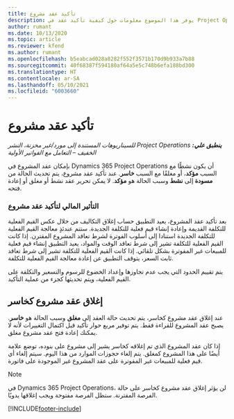 ```yaml
---
title: تأكيد عقد مشروع
description: يوفر هذا الموضوع معلومات حول كيفية تأكيد عقد في Project Operations.
author: rumant
ms.date: 10/13/2020
ms.topic: article
ms.reviewer: kfend
ms.author: rumant
ms.openlocfilehash: b5eabcad028a8282f552f3571b170d9b933a7b88
ms.sourcegitcommit: 40f68387f594180af64a5e5c748b6efa188bd300
ms.translationtype: HT
ms.contentlocale: ar-SA
ms.lasthandoff: 05/10/2021
ms.locfileid: "6003660"
---
```

# <a name="confirm-a-project-contract"></a>تأكيد عقد مشروع

_**ينطبق علي:** ‏‫Project Operations للسيناريوهات المستندة إلى مورد/غير مخزنة‬، ‏‫النشر الخفيف – التعامل مع الفواتير الأولية‬_

بإمكان عقد المشروع في Dynamics 365 Project Operations أن يكون نشطًا مع السبب **مؤكد**، أو مغلقًا مع السبب **خاسر**. عند تأكيد عقد مشروع، يتم تحديث الحالة من **مسودة** إلى **نشط** وسبب الحالة هو **مؤكد**. لا يمكن تحرير عقد نشط أو مغلق أو إعادة فتحه. 

### <a name="financial-impact-of-confirming-a-project-contract"></a>التأثير المالي لتأكيد عقد مشروع

بعد تأكيد عقد المشروع، يعيد التطبيق حساب إغلاق التكاليف من خلال عكس القيم الفعلية للتكلفة القديمة وإعادة إنشاء قيم فعلية للتكلفة الجديدة. ستتم عندئذٍ معالجة القيم الفعلية للتكلفة الجديدة استنادا إلى أسلوب الفوترة لشرط تعاقد المشروع المقترن. إذا كانت القيم الفعلية للتكلفة تشير إلى شرط تعاقد الوقت والمواد، يعيد التطبيق إنشاء قيم فعلية للمبيعات غير المفوترة بشكل تلقائي. إذا كانت القيم الفعلية للتكلفة تشير إلى شرط تعاقد ثابت السعر، يتوقف التطبيق عن إعادة معالجة القيم الفعلية للتكلفة.

يتم تقييم الحدود التي يجب عدم تجاوزها وإعداد الخضوع للرسوم والتسعير والتكلفة على القيم الفعلية، ويتم تحديثها كجزء من عملية التأكيد.

## <a name="close-a-project-contract-as-lost"></a>إغلاق عقد مشروع كخاسر

عند إغلاق عقد مشروع كخاسر، يتم تحديث حالة العقد إلى **مغلق** وسبب الحالة هو **خاسر**. يصبح عقد المشروع للقراءة فقط. يتم توفير مربع حوار تأكيد قبل اكتمال التغييرات لأنه لا يمكنك إعادة فتح عقد مشروع مغلق.

إذا كان عقد المشروع الذي تم إغلاقه كخاسر يشير إلى مشروع على بنوده، توضع علامة أيضًا على هذا المشروع كمغلق. يتم إلغاء حجوزات الموارد من هذا اليوم. سيتم إلغاء أي قيم فعلية للمبيعات غير المفوترة على عقد المشروع غير الموجودة على فاتورة.

> [!NOTE]
> في Dynamics 365 Project Operations، لن يؤثر إغلاق عقد مشروع كخاسر على حالة الفرصة المقترنة. ستظل الفرصة مفتوحة ويجب إغلاقها يدويًا.


[!INCLUDE[footer-include](../../includes/footer-banner.md)]